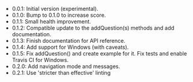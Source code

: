 - 0.0.1: Initial version (experimental).
- 0.1.0: Bump to 0.1.0 to increase score.
- 0.1.1: Small health improvement.
- 0.1.2: Compatible update to the addQuestion(s) methods and add documentation.
- 0.1.3: Finish documentation for API reference.
- 0.1.4: Add support for Windows (with caveats).
- 0.1.5: Fix addQuestion() and create example for it. Fix tests and enable Travis CI for Windows.
- 0.2.0: Add navigation mode and messages.
- 0.2.1: Use 'stricter than effective' linting
